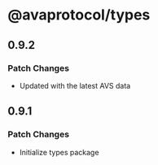 # @avaprotocol/types

## 0.9.2

### Patch Changes

- Updated with the latest AVS data

## 0.9.1

### Patch Changes

- Initialize types package
